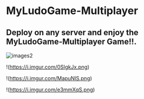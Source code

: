# MyLudoGame-Multiplayer

## Deploy on any server and enjoy the MyLudoGame-Multiplayer Game!!.

![images2](https://i.imgur.com/CFocVJ9.png)

!(https://i.imgur.com/0SlgkJx.png)

!(https://i.imgur.com/MapuNlS.png)

!(https://i.imgur.com/e3mmXqS.png)

